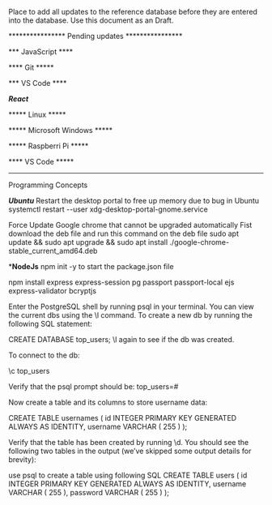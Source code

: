 Place to add all updates to the reference database before they are entered into the database. Use this document as an Draft. 

**************** Pending updates ****************

*** JavaScript ****


**** Git *****

*** VS Code ****


***React***

***** Linux *****


***** Microsoft Windows *****


***** Raspberri Pi ***** 

****  VS Code *****

*******************
Programming Concepts

*****Ubuntu*****
Restart the desktop portal to free up memory due to bug in Ubuntu
systemctl restart --user xdg-desktop-portal-gnome.service

Force Update Google chrome that cannot be upgraded automatically
Fist download the deb file and run this command on the deb file
sudo apt update && sudo apt upgrade && sudo apt install ./google-chrome-stable_current_amd64.deb



*****NodeJs****
npm init -y  to start the package.json file 

npm install express express-session pg passport passport-local ejs express-validator bcryptjs

Enter the PostgreSQL shell by running psql in your terminal. You can view the current dbs using the \l command. To create a new db by running the following SQL statement:

CREATE DATABASE top_users;
\l again to see if the db was created. 

To connect to the db:

\c top_users

Verify that the psql prompt should be:
top_users=#

Now create a table and its columns to store username data:

CREATE TABLE usernames (
   id INTEGER PRIMARY KEY GENERATED ALWAYS AS IDENTITY,
   username VARCHAR ( 255 ) 
);

Verify that the table has been created by running \d. You should see the following two tables in the output (we’ve skipped some output details for brevity):

use psql to create a table using following SQL
CREATE TABLE users (
   id INTEGER PRIMARY KEY GENERATED ALWAYS AS IDENTITY,
   username VARCHAR ( 255 ),
   password VARCHAR ( 255 )
);







